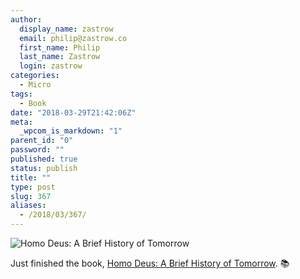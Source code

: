 ```yaml
---
author:
  display_name: zastrow
  email: philip@zastrow.co
  first_name: Philip
  last_name: Zastrow
  login: zastrow
categories:
  - Micro
tags:
  - Book
date: "2018-03-29T21:42:06Z"
meta:
  _wpcom_is_markdown: "1"
parent_id: "0"
password: ""
published: true
status: publish
title: ""
type: post
slug: 367
aliases:
  - /2018/03/367/
---
```

<p><img src="https://i.gr-assets.com/images/S/compressed.photo.goodreads.com/books/1493456543l/30363104._SX318_.jpg" alt="Homo Deus: A Brief History of Tomorrow" /></p>

<p>Just finished the book, <a href="https://www.goodreads.com/review/show/2320804338?utm_medium=api&amp;utm_source=rss">Homo Deus: A Brief History of Tomorrow</a>. 📚</p>
